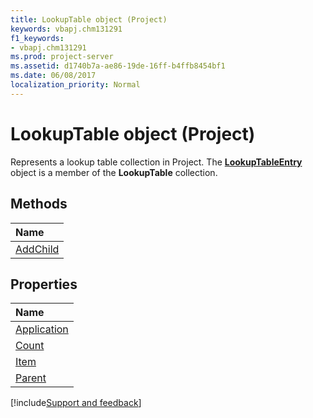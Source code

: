```yaml
---
title: LookupTable object (Project)
keywords: vbapj.chm131291
f1_keywords:
- vbapj.chm131291
ms.prod: project-server
ms.assetid: d1740b7a-ae86-19de-16ff-b4ffb8454bf1
ms.date: 06/08/2017
localization_priority: Normal
---
```



# LookupTable object (Project)

Represents a lookup table collection in Project. The **[LookupTableEntry](./Project.LookupTableEntry.md)** object is a member of the **LookupTable** collection.


## Methods

|Name|
|:-----|
|[AddChild](./Project.LookupTable.AddChild.md)|

## Properties

|Name|
|:-----|
|[Application](./Project.LookupTable.Application.md)|
|[Count](./Project.LookupTable.Count.md)|
|[Item](./Project.LookupTable.Item.md)|
|[Parent](./Project.LookupTable.Parent.md)|

[!include[Support and feedback](~/includes/feedback-boilerplate.md)]